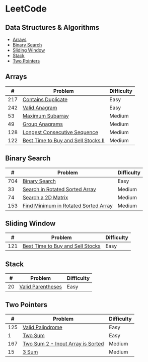 # LeetCode

## Data Structures & Algorithms

- [Arrays](https://github.com/joshuadavidang/data-structures-and-algorithms#arrays)
- [Binary Search](https://github.com/joshuadavidang/data-structures-and-algorithms#binary-search)
- [Sliding Window](https://github.com/joshuadavidang/data-structures-and-algorithms#sliding-window)
- [Stack](https://github.com/joshuadavidang/data-structures-and-algorithms#stack)
- [Two Pointers](https://github.com/joshuadavidang/data-structures-and-algorithms#two-pointers)

## Arrays

| #   | Problem                                                                                                              | Difficulty |
| --- | -------------------------------------------------------------------------------------------------------------------- | ---------- |
| 217 | [Contains Duplicate](https://leetcode.com/problems/contains-duplicate/)                                              | Easy       |
| 242 | [Valid Anagram](https://leetcode.com/problems/valid-anagram/)                                                        | Easy       |
| 53  | [Maximum Subarray](https://leetcode.com/problems/maximum-subarray/)                                                  | Medium     |
| 49  | [Group Anagrams](https://leetcode.com/problems/group-anagrams/)                                                      | Medium     |
| 128 | [Longest Consecutive Sequence](https://leetcode.com/problems/longest-consecutive-sequence/)                          | Medium     |
| 122 | [Best Time to Buy and Sell Stocks II](https://leetcode.com/problems/best-time-to-buy-and-sell-stock-ii/description/) | Medium     |

## Binary Search

| #   | Problem                                                                                                     | Difficulty |
| --- | ----------------------------------------------------------------------------------------------------------- | ---------- |
| 704 | [Binary Search](https://leetcode.com/problems/binary-search/)                                               | Easy       |
| 33  | [Search in Rotated Sorted Array](https://leetcode.com/problems/search-in-rotated-sorted-array/)             | Medium     |
| 74  | [Search a 2D Matrix](https://leetcode.com/problems/search-a-2d-matrix/)                                     | Medium     |
| 153 | [Find Minimum in Rotated Sorted Array](https://leetcode.com/problems/find-minimum-in-rotated-sorted-array/) | Medium     |

## Sliding Window

| #   | Problem                                                                                            | Difficulty |
| --- | -------------------------------------------------------------------------------------------------- | ---------- |
| 121 | [Best Time to Buy and Sell Stocks](https://leetcode.com/problems/best-time-to-buy-and-sell-stock/) | Easy       |

## Stack

| #   | Problem                                                               | Difficulty |
| --- | --------------------------------------------------------------------- | ---------- |
| 20  | [Valid Parentheses](https://leetcode.com/problems/valid-parentheses/) | Easy       |

## Two Pointers

| #   | Problem                                                                                              | Difficulty |
| --- | ---------------------------------------------------------------------------------------------------- | ---------- |
| 125 | [Valid Palindrome](https://leetcode.com/problems/valid-palindrome/)                                  | Easy       |
| 1   | [Two Sum](https://leetcode.com/problems/two-sum/)                                                    | Easy       |
| 167 | [Two Sum 2 - Input Array is Sorted](https://leetcode.com/problems/two-sum-ii-input-array-is-sorted/) | Medium     |
| 15  | [3 Sum](https://leetcode.com/problems/3sum/description/)                                             | Medium     |

